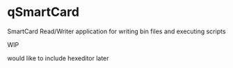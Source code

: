 # qSmartCard
SmartCard Read/Writer application for writing bin files and executing scripts

WIP

would like to include hexeditor later
